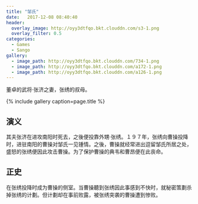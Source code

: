 ```yaml
---
title: "邹氏"
date:   2017-12-08 08:40:40
header:
  overlay_image: http://oyy3dtfqo.bkt.clouddn.com/s3-1.png
  overlay_filter: 0.5
categories:
  - Games
  - Sango
gallery:
  - image_path: http://oyy3dtfqo.bkt.clouddn.com/734-1.png
  - image_path: http://oyy3dtfqo.bkt.clouddn.com/a172-1.png
  - image_path: http://oyy3dtfqo.bkt.clouddn.com/a126-1.png
---
```


董卓的武将·张济之妻，张绣的叔母。

{% include gallery caption=page.title %}

## 演义

其夫张济在进攻南阳时死去，之後便投靠外甥·张绣。１９７年，张绣向曹操投降时，进驻南阳的曹操对邹氏一见锺情。之後，曹操就经常进出逗留邹氏所居之处，盛怒的张绣便因此攻击曹操。为了保护曹操的典韦和曹昂便在此丧命。

## 正史

在张绣投降时成为曹操的侧室。当曹操聽到张绣因此事感到不快时，就秘密策劃杀掉张绣的计劃。但计劃却在事前败露，被张绣突袭的曹操遭到惨败。